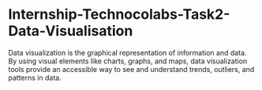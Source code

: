 # Internship-Technocolabs-Task2-Data-Visualisation
Data visualization is the graphical representation of information and data. By using visual elements like charts, graphs, and maps, data visualization tools provide an accessible way to see and understand trends, outliers, and patterns in data.
